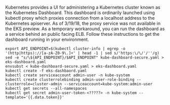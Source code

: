 Kubernetes provides a UI for administering a Kubernetes cluster known as the Kubernetes Dashboard.  This dashboard is ordinarily launched using kubectl proxy which proxies connection from a localhost address to the Kubernetes apiserver.  As of 3/19/18, the proxy service was not available in the EKS preview.  As a temporary workaround, you can run the dashboard as a service behind an public facing ELB.  Follow these instructions to get the dashboard running in your environment. 

```
export API_ENDPOINT=$(kubectl cluster-info | egrep -o '(http|https)://[a-zA-Z0-9\.]+' | head -1 | sed s/'https:\/\/'/''/g)
sed -e "s/\${API_ENDPOINT}/$API_ENDPOINT" kube-dashboard-secure.yaml > eks-dashboard.yaml
envsubst < kube-dashboard-secure.yaml > eks-dashboard.yaml
kubectl create -f eks-dashbaord.yaml
kubectl create serviceaccount admin-user -n kube-system
kubectl create clusterrolebinding admin-user-role-binding --clusterrole=cluster-admin --serviceaccount=kube-system:admin-user
kubectl get secrets --all-namespaces
kubectl get secret admin-user-token-<?????> -n kube-system --template='{{.data.token}}'
```
